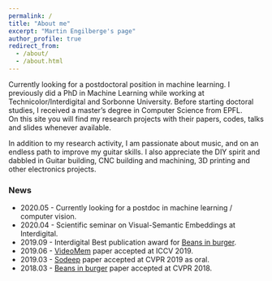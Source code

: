 ```yaml
---
permalink: /
title: "About me"
excerpt: "Martin Engilberge's page"
author_profile: true
redirect_from: 
  - /about/
  - /about.html
---
```


Currently looking for a postdoctoral position in machine learning. I previously did a PhD in Machine Learning while working at Technicolor/Interdigital and Sorbonne University. 
Before starting doctoral studies, I received a master’s degree in Computer Science from EPFL.  
On this site you will find my research projects with their papers, codes, talks and slides whenever available.

In addition to my research activity, I am passionate about music, and on an endless path to improve my guitar skills. I also appreciate the DIY spirit and dabbled in Guitar building, CNC building and machining, 3D printing and other electronics projects. 


### News

* 2020.05 - Currently looking for a postdoc in machine learning / computer vision.
* 2020.04 - Scientific seminar on Visual-Semantic Embeddings at Interdigital. 
* 2019.09 - Interdigital Best publication award for [Beans in burger](http://m-eng.github.io/publications/beans-in-burger).
* 2019.06 - [VideoMem](http://m-eng.github.io/publications/videomem) paper accepted at ICCV 2019.
* 2019.03 - [Sodeep](http://m-eng.github.io/publications/sodeep) paper accepted at CVPR 2019 as oral.
* 2018.03 - [Beans in burger](http://m-eng.github.io/publications/beans-in-burger) paper accepted at CVPR 2018.